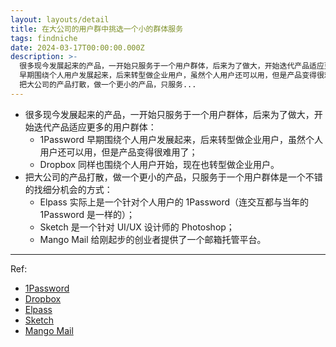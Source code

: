 ```yaml
---
layout: layouts/detail
title: 在大公司的用户群中挑选一个小的群体服务
tags: findniche
date: 2024-03-17T00:00:00.000Z
description: >-
  很多现今发展起来的产品，一开始只服务于一个用户群体，后来为了做大，开始迭代产品适应更多的用户群体： 1Password
  早期围绕个人用户发展起来，后来转型做企业用户，虽然个人用户还可以用，但是产品变得很难用了； Dropbox 同样也围绕个人用户开始，现在也转型做企业用户。
  把大公司的产品打散，做一个更小的产品，只服务...
---
```

* 很多现今发展起来的产品，一开始只服务于一个用户群体，后来为了做大，开始迭代产品适应更多的用户群体：
  * 1Password 早期围绕个人用户发展起来，后来转型做企业用户，虽然个人用户还可以用，但是产品变得很难用了；
  * Dropbox 同样也围绕个人用户开始，现在也转型做企业用户。
* 把大公司的产品打散，做一个更小的产品，只服务于一个用户群体是一个不错的找细分机会的方式：
  * Elpass 实际上是一个针对个人用户的 1Password（连交互都与当年的 1Password 是一样的）；
  * Sketch 是一个针对 UI/UX 设计师的 Photoshop；
  * Mango Mail 给刚起步的创业者提供了一个邮箱托管平台。

---

Ref:
* <a href="https://1password.com/" target="_blank">1Password</a>
* <a href="https://www.dropbox.com/" target="_blank">Dropbox</a>
* <a href="https://elpass.app/" target="_blank">Elpass</a>
* <a href="https://www.sketch.com/" target="_blank">Sketch</a>
* <a href="https://mymangomail.com/" target="_blank">Mango Mail</a>
